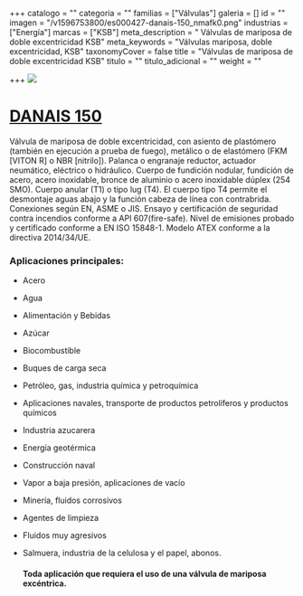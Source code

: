 +++
catalogo = ""
categoria = ""
familias = ["Válvulas"]
galeria = []
id = ""
imagen = "/v1596753800/es000427-danais-150_nmafk0.png"
industrias = ["Energía"]
marcas = ["KSB"]
meta_description = " Válvulas de mariposa de doble excentricidad KSB"
meta_keywords = "Válvulas mariposa, doble excentricidad, KSB"
taxonomyCover = false
title = "Válvulas de mariposa de doble excentricidad KSB"
titulo = ""
titulo_adicional = ""
weight = ""

+++
![](https://res.cloudinary.com/novatec/v1596753800/es000427-danais-150_nmafk0.png)

#          [**DANAIS 150**](https://products.ksb.com/es-es/productos/valvulas/danais-150-31496)

Válvula de mariposa de doble excentricidad, con asiento de plastómero (también en ejecución a prueba de fuego), metálico o de elastómero (FKM \[VITON R\] o NBR \[nitrilo\]). Palanca o engranaje reductor, actuador neumático, eléctrico o hidráulico. Cuerpo de fundición nodular, fundición de acero, acero inoxidable, bronce de aluminio o acero inoxidable dúplex (254 SMO). Cuerpo anular (T1) o tipo lug (T4). El cuerpo tipo T4 permite el desmontaje aguas abajo y la función cabeza de línea con contrabrida. Conexiones según EN, ASME o JIS. Ensayo y certificación de seguridad contra incendios conforme a API 607(fire-safe). Nivel de emisiones probado y certificado conforme a EN ISO 15848-1. Modelo ATEX conforme a la directiva 2014/34/UE.

### **Aplicaciones principales:**

* Acero
* Agua
* Alimentación y Bebidas
* Azúcar
* Biocombustible
* Buques de carga seca
* Petróleo, gas, industria química y petroquímica
* Aplicaciones navales, transporte de productos petrolíferos y productos químicos
* Industria azucarera
* Energía geotérmica
* Construcción naval
* Vapor a baja presión, aplicaciones de vacío
* Minería, fluidos corrosivos
* Agentes de limpieza
* Fluidos muy agresivos
* Salmuera, industria de la celulosa y el papel, abonos.

  #### **Toda aplicación que requiera el uso de una válvula de mariposa excéntrica.**